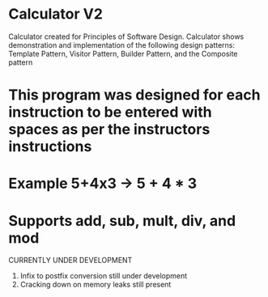 # Calculator V2
Calculator created for Principles of Software Design. Calculator shows demonstration and implementation of the following design
patterns: Template Pattern, Visitor Pattern, Builder Pattern, and the Composite pattern
# This program was designed for each instruction to be entered with spaces as per the instructors instructions
# Example 5+4x3 -> 5 + 4 * 3
# Supports add, sub, mult, div, and mod
CURRENTLY UNDER DEVELOPMENT 
1. Infix to postfix conversion still under development
2. Cracking down on memory leaks still present
